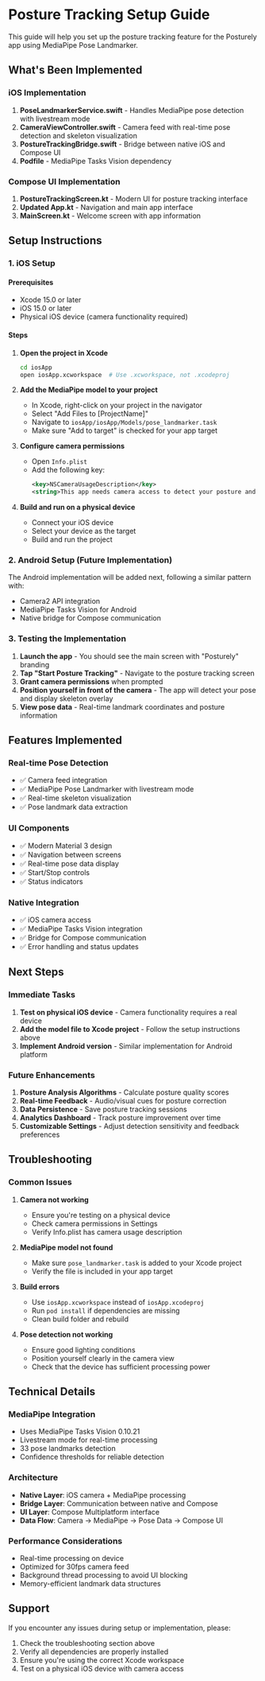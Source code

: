 # Posture Tracking Setup Guide

This guide will help you set up the posture tracking feature for the Posturely app using MediaPipe Pose Landmarker.

## What's Been Implemented

### iOS Implementation
1. **PoseLandmarkerService.swift** - Handles MediaPipe pose detection with livestream mode
2. **CameraViewController.swift** - Camera feed with real-time pose detection and skeleton visualization
3. **PostureTrackingBridge.swift** - Bridge between native iOS and Compose UI
4. **Podfile** - MediaPipe Tasks Vision dependency

### Compose UI Implementation
1. **PostureTrackingScreen.kt** - Modern UI for posture tracking interface
2. **Updated App.kt** - Navigation and main app interface
3. **MainScreen.kt** - Welcome screen with app information

## Setup Instructions

### 1. iOS Setup

#### Prerequisites
- Xcode 15.0 or later
- iOS 15.0 or later
- Physical iOS device (camera functionality required)

#### Steps
1. **Open the project in Xcode**
   ```bash
   cd iosApp
   open iosApp.xcworkspace  # Use .xcworkspace, not .xcodeproj
   ```

2. **Add the MediaPipe model to your project**
   - In Xcode, right-click on your project in the navigator
   - Select "Add Files to [ProjectName]"
   - Navigate to `iosApp/iosApp/Models/pose_landmarker.task`
   - Make sure "Add to target" is checked for your app target

3. **Configure camera permissions**
   - Open `Info.plist`
   - Add the following key:
     ```xml
     <key>NSCameraUsageDescription</key>
     <string>This app needs camera access to detect your posture and provide real-time feedback.</string>
     ```

4. **Build and run on a physical device**
   - Connect your iOS device
   - Select your device as the target
   - Build and run the project

### 2. Android Setup (Future Implementation)

The Android implementation will be added next, following a similar pattern with:
- Camera2 API integration
- MediaPipe Tasks Vision for Android
- Native bridge for Compose communication

### 3. Testing the Implementation

1. **Launch the app** - You should see the main screen with "Posturely" branding
2. **Tap "Start Posture Tracking"** - Navigate to the posture tracking screen
3. **Grant camera permissions** when prompted
4. **Position yourself in front of the camera** - The app will detect your pose and display skeleton overlay
5. **View pose data** - Real-time landmark coordinates and posture information

## Features Implemented

### Real-time Pose Detection
- ✅ Camera feed integration
- ✅ MediaPipe Pose Landmarker with livestream mode
- ✅ Real-time skeleton visualization
- ✅ Pose landmark data extraction

### UI Components
- ✅ Modern Material 3 design
- ✅ Navigation between screens
- ✅ Real-time pose data display
- ✅ Start/Stop controls
- ✅ Status indicators

### Native Integration
- ✅ iOS camera access
- ✅ MediaPipe Tasks Vision integration
- ✅ Bridge for Compose communication
- ✅ Error handling and status updates

## Next Steps

### Immediate Tasks
1. **Test on physical iOS device** - Camera functionality requires a real device
2. **Add the model file to Xcode project** - Follow the setup instructions above
3. **Implement Android version** - Similar implementation for Android platform

### Future Enhancements
1. **Posture Analysis Algorithms** - Calculate posture quality scores
2. **Real-time Feedback** - Audio/visual cues for posture correction
3. **Data Persistence** - Save posture tracking sessions
4. **Analytics Dashboard** - Track posture improvement over time
5. **Customizable Settings** - Adjust detection sensitivity and feedback preferences

## Troubleshooting

### Common Issues

1. **Camera not working**
   - Ensure you're testing on a physical device
   - Check camera permissions in Settings
   - Verify Info.plist has camera usage description

2. **MediaPipe model not found**
   - Make sure `pose_landmarker.task` is added to your Xcode project
   - Verify the file is included in your app target

3. **Build errors**
   - Use `iosApp.xcworkspace` instead of `iosApp.xcodeproj`
   - Run `pod install` if dependencies are missing
   - Clean build folder and rebuild

4. **Pose detection not working**
   - Ensure good lighting conditions
   - Position yourself clearly in the camera view
   - Check that the device has sufficient processing power

## Technical Details

### MediaPipe Integration
- Uses MediaPipe Tasks Vision 0.10.21
- Livestream mode for real-time processing
- 33 pose landmarks detection
- Confidence thresholds for reliable detection

### Architecture
- **Native Layer**: iOS camera + MediaPipe processing
- **Bridge Layer**: Communication between native and Compose
- **UI Layer**: Compose Multiplatform interface
- **Data Flow**: Camera → MediaPipe → Pose Data → Compose UI

### Performance Considerations
- Real-time processing on device
- Optimized for 30fps camera feed
- Background thread processing to avoid UI blocking
- Memory-efficient landmark data structures

## Support

If you encounter any issues during setup or implementation, please:
1. Check the troubleshooting section above
2. Verify all dependencies are properly installed
3. Ensure you're using the correct Xcode workspace
4. Test on a physical iOS device with camera access 